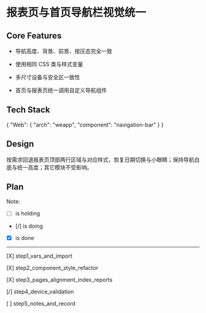 # 报表页与首页导航栏视觉统一

## Core Features

- 导航高度、背景、前景、按压态完全一致

- 使用相同 CSS 类与样式变量

- 多尺寸设备与安全区一致性

- 首页与报表页统一调用自定义导航组件

## Tech Stack

{
  "Web": {
    "arch": "weapp",
    "component": "navigation-bar"
  }
}

## Design

按需求回退报表页顶部两行区域与对应样式，恢复日期切换与小眼睛；保持导航白底与统一高度；其它模块不受影响。

## Plan

Note: 

- [ ] is holding
- [/] is doing
- [X] is done

---

[X] step1_vars_and_import

[X] step2_component_style_refactor

[X] step3_pages_alignment_index_reports

[/] step4_device_validation

[ ] step5_notes_and_record
